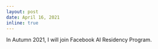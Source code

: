 ```yaml
---
layout: post
date: April 16, 2021
inline: true
---
```



In Autumn 2021, I will join Facebook AI Residency Program.